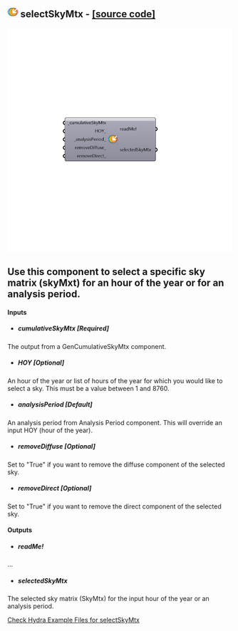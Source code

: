 ## ![](../../images/icons/selectSkyMtx.png) selectSkyMtx - [[source code]](https://github.com/mostaphaRoudsari/ladybug/tree/master/src/Ladybug_selectSkyMtx.py)

![](../../images/components/selectSkyMtx.png)

Use this component to select a specific sky matrix (skyMxt) for an hour of the year or for an analysis period.
 -
 

#### Inputs
* ##### cumulativeSkyMtx [Required]
The output from a GenCumulativeSkyMtx component.
* ##### HOY [Optional]
An hour of the year or list of hours of the year for which you would like to select a sky.  This must be a value between 1 and 8760.
* ##### analysisPeriod [Default]
An analysis period from Analysis Period component.  This will override an input HOY (hour of the year).
* ##### removeDiffuse [Optional]
Set to "True" if you want to remove the diffuse component of the selected sky.
* ##### removeDirect [Optional]
Set to "True" if you want to remove the direct component of the selected sky.

#### Outputs
* ##### readMe!
...
* ##### selectedSkyMtx
The selected sky matrix (SkyMtx) for the input hour of the year or an analysis period.


[Check Hydra Example Files for selectSkyMtx](https://hydrashare.github.io/hydra/index.html?keywords=Ladybug_selectSkyMtx)